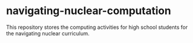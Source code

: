 # navigating-nuclear-computation
This repository stores the computing activities for high school students for the navigating nuclear curriculum.
